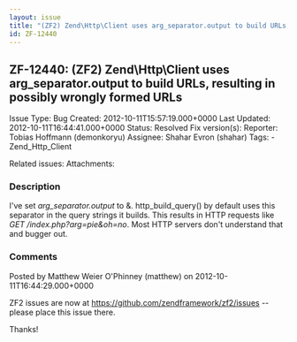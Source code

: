 ```yaml
---
layout: issue
title: "(ZF2) Zend\Http\Client uses arg_separator.output to build URLs, resulting in possibly wrongly formed URLs"
id: ZF-12440
---
```


ZF-12440: (ZF2) Zend\\Http\\Client uses arg\_separator.output to build URLs, resulting in possibly wrongly formed URLs
----------------------------------------------------------------------------------------------------------------------

 Issue Type: Bug Created: 2012-10-11T15:57:19.000+0000 Last Updated: 2012-10-11T16:44:41.000+0000 Status: Resolved Fix version(s): 
 Reporter:  Tobias Hoffmann (demonkoryu)  Assignee:  Shahar Evron (shahar)  Tags: - Zend\_Http\_Client
 
 Related issues: 
 Attachments: 
### Description

I've set _arg\_separator.output_ to &amp;. http\_build\_query() by default uses this separator in the query strings it builds. This results in HTTP requests like _GET /index.php?arg=pie&amp;oh=no_. Most HTTP servers don't understand that and bugger out.

 

 

### Comments

Posted by Matthew Weier O'Phinney (matthew) on 2012-10-11T16:44:29.000+0000

ZF2 issues are now at <https://github.com/zendframework/zf2/issues> -- please place this issue there.

Thanks!

 

 